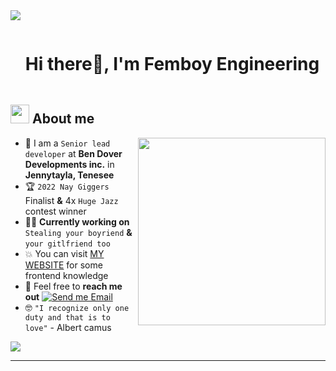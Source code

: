 <!--horizontal divider(gradiant)-->
<img src="https://user-images.githubusercontent.com/73097560/115834477-dbab4500-a447-11eb-908a-139a6edaec5c.gif">

<!--h1 without bottom border-->

<div id="user-content-toc">
  <ul align="left">
    <summary><h1 style="display: inline-block">Hi there👋, I'm Femboy Engineering</h1></summary>
  </ul>
</div>


<!--About Me-->

## <picture><img src = "https://github.com/7oSkaaa/7oSkaaa/blob/main/Images/about_me.gif?raw=true" width = 30px></picture> About me

<picture> <img align="right" src="https://media.giphy.com/media/SWoSkN6DxTszqIKEqv/giphy.gif" width = 300px></picture>

- :school: I am a `Senior lead developer` at **Ben Dover Developments inc.** in **Jennytayla, Tenesee**
- :trophy: `2022 Nay Giggers` Finalist **&** 4x `Huge Jazz` contest winner
- :technologist: **Currently working on** `Stealing your boyriend` **&** `your gitlfriend too`
- :boom: You can visit [MY WEBSITE](https://boulderbugle.com/54qyhhe8) for some frontend knowledge
- :email: Feel free to **reach me out** [![Send me Email](https://img.shields.io/static/v1?label=email&amp;message=Femboy-Engineering&amp;color=EA4335&amp;style=flat-square)](mailto:sugon@deez.nutz)
- :nerd_face: `"I recognize only one duty and that is to love"` - Albert camus

<!--horizontal divider(gradiant)-->
<img src="https://user-images.githubusercontent.com/73097560/115834477-dbab4500-a447-11eb-908a-139a6edaec5c.gif">

-----------
